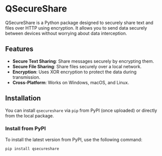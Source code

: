 # QSecureShare

QSecureShare is a Python package designed to securely share text and files over HTTP using encryption. It allows you to send data securely between devices without worrying about data interception.

## Features

- **Secure Text Sharing**: Share messages securely by encrypting them.
- **Secure File Sharing**: Share files securely over a local network.
- **Encryption**: Uses XOR encryption to protect the data during transmission.
- **Cross-Platform**: Works on Windows, macOS, and Linux.

## Installation

You can install `qsecureshare` via `pip` from PyPI (once uploaded) or directly from the local package.

### Install from PyPI

To install the latest version from PyPI, use the following command:

```bash
pip install qsecureshare
